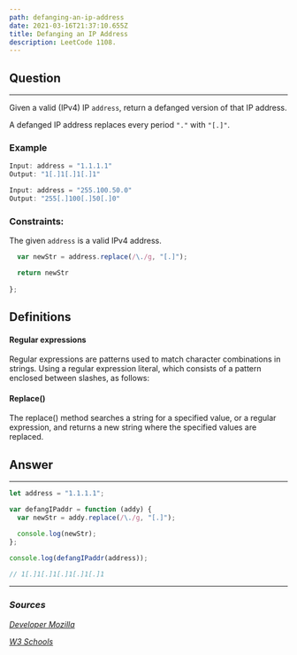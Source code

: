 ```yaml
---
path: defanging-an-ip-address
date: 2021-03-16T21:37:10.655Z
title: Defanging an IP Address
description: LeetCode 1108.
---
```

## Question

- - -

Given a valid (IPv4) IP `address`, return a defanged version of that IP address.

A defanged IP address replaces every period `"."` with `"[.]"`.

### Example

```js
Input: address = "1.1.1.1"
Output: "1[.]1[.]1[.]1"
```

```js
Input: address = "255.100.50.0"
Output: "255[.]100[.]50[.]0"
```

### **Constraints:**

The given `address` is a valid IPv4 address.

```js
  var newStr = address.replace(/\./g, "[.]");

  return newStr
    
};
```

## Definitions

#### Regular expressions

Regular expressions are patterns used to match character combinations in strings.  Using a regular expression literal, which consists of a pattern enclosed between slashes, as follows:

#### Replace()

The replace() method searches a string for a specified value, or a regular expression, and returns a new string where the specified values are replaced.

## Answer

- - -

```js
let address = "1.1.1.1";

var defangIPaddr = function (addy) {
  var newStr = addy.replace(/\./g, "[.]");

  console.log(newStr);
};

console.log(defangIPaddr(address));

// 1[.]1[.]1[.]1[.]1[.]1
```

- - -

### ***Sources***

*[Developer Mozilla ](https://developer.mozilla.org/en-US/docs/Web/JavaScript/Guide/Regular_Expressions)*

*[W3 Schools ](https://www.w3schools.com/jsref/jsref_replace.asp)*
